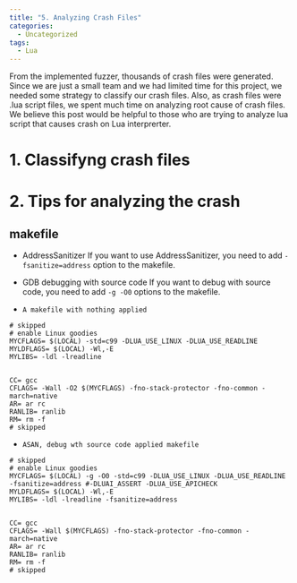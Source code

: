 ```yaml
---
title: "5. Analyzing Crash Files"
categories:
  - Uncategorized
tags:
  - Lua
---
```

From the implemented fuzzer, thousands of crash files were generated. Since we are just a small team and we had limited time for this project, we needed some strategy to classify our crash files. Also, as crash files were .lua script files, we spent much time on analyzing root cause of crash files. We believe this post would be helpful to those who are trying to analyze lua script that causes crash on Lua interprerter.



# 1. Classifyng crash files





# 2. Tips for analyzing the crash

## makefile

  - AddressSanitizer
    If you want to use AddressSanitizer, you need to add `-fsanitize=address` option to the makefile.
  
  - GDB debugging with source code
    If you want to debug with source code, you need to add `-g -O0` options to the makefile.

  - `A makefile with nothing applied`
  ```make
  # skipped
  # enable Linux goodies
  MYCFLAGS= $(LOCAL) -std=c99 -DLUA_USE_LINUX -DLUA_USE_READLINE
  MYLDFLAGS= $(LOCAL) -Wl,-E
  MYLIBS= -ldl -lreadline


  CC= gcc
  CFLAGS= -Wall -O2 $(MYCFLAGS) -fno-stack-protector -fno-common -march=native
  AR= ar rc
  RANLIB= ranlib
  RM= rm -f
  # skipped
  ```

  - `ASAN, debug wth source code applied makefile`
  ```make
  # skipped
  # enable Linux goodies
  MYCFLAGS= $(LOCAL) -g -O0 -std=c99 -DLUA_USE_LINUX -DLUA_USE_READLINE -fsanitize=address #-DLUAI_ASSERT -DLUA_USE_APICHECK
  MYLDFLAGS= $(LOCAL) -Wl,-E
  MYLIBS= -ldl -lreadline -fsanitize=address


  CC= gcc
  CFLAGS= -Wall $(MYCFLAGS) -fno-stack-protector -fno-common -march=native
  AR= ar rc
  RANLIB= ranlib
  RM= rm -f
  # skipped
  ```


